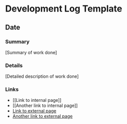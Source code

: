 # Development Log Template

## Date

### Summary

[Summary of work done]

### Details

[Detailed description of work done]

### Links

- [[Link to internal page]]
- [[Another link to internal page]]
- [Link to external page](https://www.example.com)
- [Another link to external page](https://www.example.com)